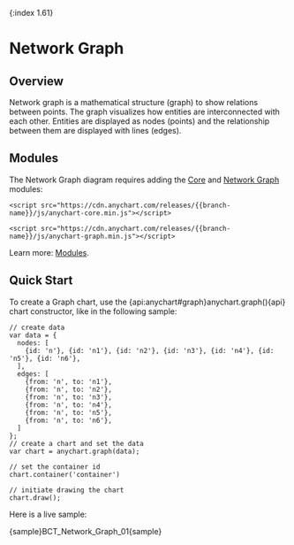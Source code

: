 {:index 1.61}

# Network Graph

## Overview

Network graph is a mathematical structure (graph) to show relations between points. The graph visualizes how entities are interconnected with each other. Entities are displayed as nodes (points) and the relationship between them are displayed with lines (edges).

## Modules

The Network Graph diagram requires adding the [Core](../Quick_Start/Modules#core) and [Network Graph](../Quick_Start/Modules#network_graph) modules:

```
<script src="https://cdn.anychart.com/releases/{{branch-name}}/js/anychart-core.min.js"></script>
```

```
<script src="https://cdn.anychart.com/releases/{{branch-name}}/js/anychart-graph.min.js"></script>
```

Learn more: [Modules](../Quick_Start/Modules).

## Quick Start

To create a Graph chart, use the {api:anychart#graph}anychart.graph(){api} chart constructor, like in the following sample:

```
// create data
var data = {
  nodes: [
    {id: 'n'}, {id: 'n1'}, {id: 'n2'}, {id: 'n3'}, {id: 'n4'}, {id: 'n5'}, {id: 'n6'},
  ],
  edges: [
    {from: 'n', to: 'n1'},
    {from: 'n', to: 'n2'},
    {from: 'n', to: 'n3'},
    {from: 'n', to: 'n4'},
    {from: 'n', to: 'n5'},
    {from: 'n', to: 'n6'},
  ]
};
// create a chart and set the data
var chart = anychart.graph(data);

// set the container id
chart.container('container')

// initiate drawing the chart  
chart.draw();
```

Here is a live sample:

{sample}BCT\_Network\_Graph\_01{sample}
